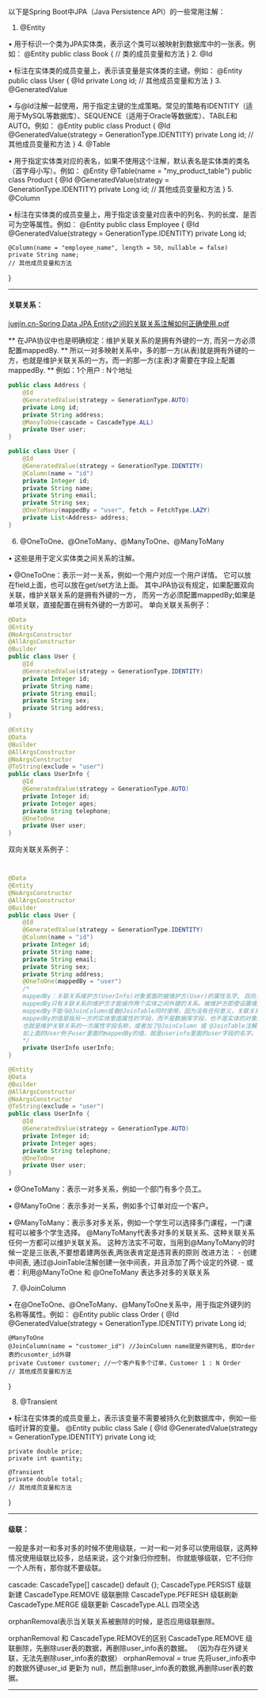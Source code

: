 
以下是Spring Boot中JPA（Java Persistence API）的一些常用注解：

1. @Entity

• 用于标识一个类为JPA实体类，表示这个类可以被映射到数据库中的一张表。例如：
@Entity
public class Book {
// 类的成员变量和方法
}
2. @Id

• 标注在实体类的成员变量上，表示该变量是实体类的主键。例如：
@Entity
public class User {
@Id
private Long id;
// 其他成员变量和方法
}
3. @GeneratedValue

• 与@Id注解一起使用，用于指定主键的生成策略。常见的策略有IDENTITY（适用于MySQL等数据库）、SEQUENCE（适用于Oracle等数据库）、TABLE和AUTO。例如：
@Entity
public class Product {
@Id
@GeneratedValue(strategy = GenerationType.IDENTITY)
private Long id;
// 其他成员变量和方法
}
4. @Table

• 用于指定实体类对应的表名，如果不使用这个注解，默认表名是实体类的类名（首字母小写）。例如：
@Entity
@Table(name = "my_product_table")
public class Product {
@Id
@GeneratedValue(strategy = GenerationType.IDENTITY)
private Long id;
// 其他成员变量和方法
}
5. @Column

• 标注在实体类的成员变量上，用于指定该变量对应表中的列名、列的长度、是否可为空等属性。例如：
@Entity
public class Employee {
@Id
@GeneratedValue(strategy = GenerationType.IDENTITY)
private Long id;

    @Column(name = "employee_name", length = 50, nullable = false)
    private String name;
    // 其他成员变量和方法
}

---
#### 关联关系：

[juejin.cn-Spring Data JPA Entity之间的关联关系注解如何正确使用.pdf](juejin.cn-Spring%20Data%20JPA%20Entity%3F%3F%3F%3F%3F%3F%3F%3F%3F%3F%3F%3F%3F%3F%3F.pdf)

** 在JPA协议中也是明确规定：维护关联关系的是拥有外键的一方, 而另一方必须配置mappedBy.
** 所以一对多映射关系中，多的那一方(从表)就是拥有外键的一方，也就是维护关联关系的一方。而一的那一方(主表)才需要在字段上配置mappedBy.
** 例如：1个用户 : N个地址
```java
public class Address {
    @Id
    @GeneratedValue(strategy = GenerationType.AUTO)
    private Long id;
    private String address;
    @ManyToOne(cascade = CascadeType.ALL)
    private User user;
}

public class User {
    @Id
    @GeneratedValue(strategy = GenerationType.IDENTITY)
    @Column(name = "id")
    private Integer id;
    private String name;
    private String email;
    private String sex;
    @OneToMany(mappedBy = "user", fetch = FetchType.LAZY)
    private List<Address> address;
} 
```


6. @OneToOne、@OneToMany、@ManyToOne、@ManyToMany

• 这些是用于定义实体类之间关系的注解。

• @OneToOne：表示一对一关系，例如一个用户对应一个用户详情。
它可以放在field上面，也可以放在get/set方法上面。 其中JPA协议有规定，如果配置双向关联，维护关联关系的是拥有外键的一方，
而另一方必须配置mappedBy;如果是单项关联，直接配置在拥有外键的一方即可。
单向关联关系例子：

```java
@Data
@Entity
@NoArgsConstructor
@AllArgsConstructor
@Builder
public class User {
    @Id
    @GeneratedValue(strategy = GenerationType.IDENTITY)
    private Integer id;
    private String name;
    private String email;
    private String sex;
    private String address;
}

@Entity
@Data
@Builder
@AllArgsConstructor
@NoArgsConstructor
@ToString(exclude = "user")
public class UserInfo {
    @Id
    @GeneratedValue(strategy = GenerationType.AUTO)
    private Integer id;
    private Integer ages;
    private String telephone;
    @OneToOne
    private User user;
}
```
双向关联关系例子：
```java


@Data
@Entity
@NoArgsConstructor
@AllArgsConstructor
@Builder
public class User {
    @Id
    @GeneratedValue(strategy = GenerationType.IDENTITY)
    @Column(name = "id")
    private Integer id;
    private String name;
    private String email;
    private String sex;
    private String address;
    @OneToOne(mappedBy = "user") 
    /*
    mappedBy：关联关系维护方(UserInfo)对象里面的被维护方(User)的属性名字, 双向关联的时候必填。
    mappedBy只有关联关系的维护方才能操作两个实体之间外键的关系。被维护方即使设置维护方属性进行存储也不会更新外键关联。
    mappedBy不能与@JoinColumn或者@JoinTable同时使用，因为没有任何意义，关联关系不在这里面维护。
    mappedBy的值是指另一方的实体里面属性的字段，而不是数据库字段，也不是实体的对象的名字。
    也就是维护关联关系的一方属性字段名称，或者加了@JoinColumn 或 @JoinTable注解的属性字段名称。
    如上面的User例子user里面的mappedBy的值，就是userinfo里面的user字段的名字。
    */
    private UserInfo userInfo;
}

@Entity
@Data
@Builder
@AllArgsConstructor
@NoArgsConstructor
@ToString(exclude = "user")
public class UserInfo {
    @Id
    @GeneratedValue(strategy = GenerationType.AUTO)
    private Integer id;
    private Integer ages;
    private String telephone;
    @OneToOne
    private User user;
}
```



• @OneToMany：表示一对多关系，例如一个部门有多个员工。

• @ManyToOne：表示多对一关系，例如多个订单对应一个客户。

• @ManyToMany：表示多对多关系，例如一个学生可以选择多门课程，一门课程可以被多个学生选择。
@ManyToMany代表多对多的关联关系、这种关联关系任何一方都可以维护关联关系。
这种方法实不可取，当用到@ManyToMany的时候一定是三张表,不要想着建两张表,两张表肯定是违背表的原则
改进方法：
    - 创建中间表, 通过@JoinTable注解创建一张中间表，并且添加了两个设定的外键.
    - 或者：利用@ManyToOne 和 @OneToMany 表达多对多的关联关系

7. @JoinColumn

• 在@OneToOne、@OneToMany、@ManyToOne关系中，用于指定外键列的名称等属性。例如：
@Entity
public class Order {
@Id
@GeneratedValue(strategy = GenerationType.IDENTITY)
private Long id;

    @ManyToOne
    @JoinColumn(name = "customer_id") //JoinColumn name就是外键列名, 即Order表的cusomter_id外键
    private Customer customer; //一个客户有多个订单，Customer 1 : N Order
    // 其他成员变量和方法
}


8. @Transient

• 标注在实体类的成员变量上，表示该变量不需要被持久化到数据库中，例如一些临时计算的变量。
@Entity
public class Sale {
@Id
@GeneratedValue(strategy = GenerationType.IDENTITY)
private Long id;

    private double price;
    private int quantity;

    @Transient
    private double total;
    // 其他成员变量和方法
}


---
#### 级联：
一般是多对一和多对多的时候不使用级联，一对一和一对多可以使用级联，这两种情况使用级联比较多，总结来说，这个对象归你控制，
你就能够级联，它不归你一个人所有，那你就不要级联。

cascade: CascadeType[] cascade() default {};
CascadeType.PERSIST 级联新建
CascadeType.REMOVE 级联删除
CascadeType.PEFRESH 级联刷新
CascadeType.MERGE 级联更新
CascadeType.ALL 四项全选

orphanRemoval表示当关联关系被删除的时候，是否应用级联删除。

orphanRemoval 和 CascadeType.REMOVE的区别
CascadeType.REMOVE 级联删除，先删除user表的数据，再删除user_info表的数据。  （因为存在外键关联，无法先删除user_info表的数据）
orphanRemoval = true 先将user_info表中的数据外键user_id 更新为 null，然后删除user_info表的数据,再删除user表的数据。


---